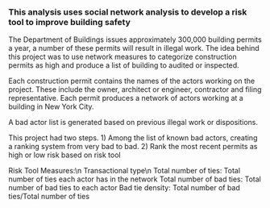 ### This analysis uses social network analysis to develop a risk tool to improve building safety

The Department of Buildings issues approximately 300,000 building permits a year, a number of these permits will result in illegal work. The idea behind this project was to use network measures to categorize construction permits as high and produce a list of building to audited or inspected.

Each construction permit contains the names of the actors working on the project. These include the owner, architect or engineer, contractor and filing representative. Each permit produces a network of actors working at a building in New York City.

A bad actor list is generated based on previous illegal work or dispositions. 

This project had two steps. 1) Among the list of known bad actors, creating a ranking system from very bad to bad. 2) Rank the most recent permits as high or low risk based on risk tool

Risk Tool Measures:\n
Transactional type\n
Total number of ties: Total number of ties each actor has in the network
Total number of bad ties: Total number of bad ties to each actor
Bad tie density: Total number of bad ties/Total number of ties


